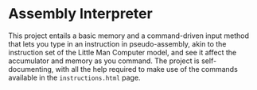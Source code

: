 # Assembly Interpreter
This project entails a basic memory and a command-driven input method that lets you type in an instruction in pseudo-assembly, akin to the instruction set of the Little Man Computer model, and see it affect the accumulator and memory as you command.
The project is self-documenting, with all the help required to make use of the commands available in the `instructions.html` page.